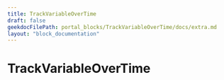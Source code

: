 ```yaml
---
title: TrackVariableOverTime
draft: false
geekdocFilePath: portal_blocks/TrackVariableOverTime/docs/extra.md
layout: "block_documentation"
---
```

# TrackVariableOverTime